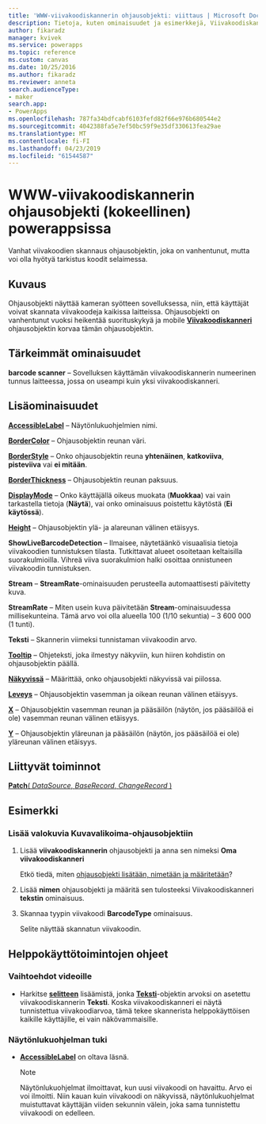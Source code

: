 ```yaml
---
title: 'WWW-viivakoodiskannerin ohjausobjekti: viittaus | Microsoft Docs'
description: Tietoja, kuten ominaisuudet ja esimerkkejä, Viivakoodiskanneri ohjausobjektista
author: fikaradz
manager: kvivek
ms.service: powerapps
ms.topic: reference
ms.custom: canvas
ms.date: 10/25/2016
ms.author: fikaradz
ms.reviewer: anneta
search.audienceType:
- maker
search.app:
- PowerApps
ms.openlocfilehash: 787fa34bdfcabf6103fefd82f66e976b680544e2
ms.sourcegitcommit: 4042388fa5e7ef50bc59f9e35df330613fea29ae
ms.translationtype: MT
ms.contentlocale: fi-FI
ms.lasthandoff: 04/23/2019
ms.locfileid: "61544587"
---
```

# <a name="web-barcode-scanner-control-experimental-in-powerapps"></a>WWW-viivakoodiskannerin ohjausobjekti (kokeellinen) powerappsissa

Vanhat viivakoodien skannaus ohjausobjektin, joka on vanhentunut, mutta voi olla hyötyä tarkistus koodit selaimessa.

## <a name="description"></a>Kuvaus

Ohjausobjekti näyttää kameran syötteen sovelluksessa, niin, että käyttäjät voivat skannata viivakoodeja kaikissa laitteissa. Ohjausobjekti on vanhentunut vuoksi heikentää suorituskykyä ja mobile **[Viivakoodiskanneri](control-new-barcode-scanner.md)** ohjausobjektin korvaa tämän ohjausobjektin.

## <a name="key-properties"></a>Tärkeimmät ominaisuudet

**barcode scanner** – Sovelluksen käyttämän viivakoodiskannerin numeerinen tunnus laitteessa, jossa on useampi kuin yksi viivakoodiskanneri.

## <a name="additional-properties"></a>Lisäominaisuudet

**[AccessibleLabel](properties-accessibility.md)** – Näytönlukuohjelmien nimi.

**[BorderColor](properties-color-border.md)** – Ohjausobjektin reunan väri.

**[BorderStyle](properties-color-border.md)** – Onko ohjausobjektin reuna **yhtenäinen**, **katkoviiva**, **pisteviiva** vai **ei mitään**.

**[BorderThickness](properties-color-border.md)** – Ohjausobjektin reunan paksuus.

**[DisplayMode](properties-core.md)** – Onko käyttäjällä oikeus muokata (**Muokkaa**) vai vain tarkastella tietoja (**Näytä**), vai onko ominaisuus poistettu käytöstä (**Ei käytössä**).

**[Height](properties-size-location.md)** – Ohjausobjektin ylä- ja alareunan välinen etäisyys.

**ShowLiveBarcodeDetection** – Ilmaisee, näytetäänkö visuaalisia tietoja viivakoodien tunnistuksen tilasta. Tutkittavat alueet osoitetaan keltaisilla suorakulmioilla. Vihreä viiva suorakulmion halki osoittaa onnistuneen viivakoodin tunnistuksen.

**Stream** – **StreamRate**-ominaisuuden perusteella automaattisesti päivitetty kuva.

**StreamRate** – Miten usein kuva päivitetään **Stream**-ominaisuudessa millisekunteina.  Tämä arvo voi olla alueella 100 (1/10 sekuntia) – 3 600 000 (1 tunti).

**Teksti** – Skannerin viimeksi tunnistaman viivakoodin arvo.

**[Tooltip](properties-core.md)** – Ohjeteksti, joka ilmestyy näkyviin, kun hiiren kohdistin on ohjausobjektin päällä.

**[Näkyvissä](properties-core.md)** – Määrittää, onko ohjausobjekti näkyvissä vai piilossa.

**[Leveys](properties-size-location.md)** – Ohjausobjektin vasemman ja oikean reunan välinen etäisyys.

**[X](properties-size-location.md)** – Ohjausobjektin vasemman reunan ja pääsäilön (näytön, jos pääsäilöä ei ole) vasemman reunan välinen etäisyys.

**[Y](properties-size-location.md)** – Ohjausobjektin yläreunan ja pääsäilön (näytön, jos pääsäilöä ei ole) yläreunan välinen etäisyys.

## <a name="related-functions"></a>Liittyvät toiminnot

[**Patch**( *DataSource*, *BaseRecord*, *ChangeRecord* )](../functions/function-patch.md)

## <a name="example"></a>Esimerkki

### <a name="add-photos-to-an-image-gallery-control"></a>Lisää valokuvia Kuvavalikoima-ohjausobjektiin

1. Lisää **viivakoodiskannerin** ohjausobjekti ja anna sen nimeksi **Oma viivakoodiskanneri**

    Etkö tiedä, miten [ohjausobjekti lisätään, nimetään ja määritetään](../add-configure-controls.md)?

1. Lisää **nimen** ohjausobjekti ja määritä sen tulosteeksi Viivakoodiskanneri **tekstin** ominaisuus.

1. Skannaa tyypin viivakoodi **BarcodeType** ominaisuus.

    Selite näyttää skannatun viivakoodin.

## <a name="accessibility-guidelines"></a>Helppokäyttötoimintojen ohjeet

### <a name="video-alternatives"></a>Vaihtoehdot videoille

* Harkitse **[selitteen](control-text-box.md)** lisäämistä, jonka **[Teksti](properties-core.md)**-objektin arvoksi on asetettu viivakoodiskannerin **Teksti**. Koska viivakoodiskanneri ei näytä tunnistettua viivakoodiarvoa, tämä tekee skannerista helppokäyttöisen kaikille käyttäjille, ei vain näkövammaisille.

### <a name="screen-reader-support"></a>Näytönlukuohjelman tuki

* **[AccessibleLabel](properties-accessibility.md)** on oltava läsnä.

    > [!NOTE]
  > Näytönlukuohjelmat ilmoittavat, kun uusi viivakoodi on havaittu. Arvo ei voi ilmoitti. Niin kauan kuin viivakoodi on näkyvissä, näytönlukuohjelmat muistuttavat käyttäjän viiden sekunnin välein, joka sama tunnistettu viivakoodi on edelleen.
